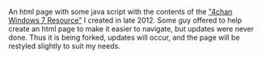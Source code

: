 An html page with some java script with the contents of the ["4chan Windows 7 Resource"][0] I created in late 2012. Some guy offered to help create an html page to make it easier to navigate, but updates were never done. Thus it is being forked, updates will occur, and the page will be restyled slightly to suit my needs. 

[0]: https://github.com/xDemonessx/4chan-w-Desktop-Resource-Win7-
